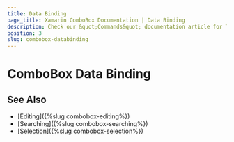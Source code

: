 ```yaml
---
title: Data Binding
page_title: Xamarin ComboBox Documentation | Data Binding
description: Check our &quot;Commands&quot; documentation article for Telerik ComboBox for Xamarin control.
position: 3
slug: combobox-databinding
---
```


# ComboBox Data Binding



## See Also

- [Editing]({%slug combobox-editing%})
- [Searching]({%slug combobox-searching%})
- [Selection]({%slug combobox-selection%})
